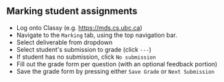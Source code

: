 ## Marking student assignments
- Log onto Classy (e.g. https://mds.cs.ubc.ca)
- Navigate to the `Marking` tab, using the top navigation bar.
- Select deliverable from dropdown
- Select student's submission to grade (click `---`)
- If student has no submission, click `No submission`
- Fill out the grade form per question (with an optional feedback portion)
- Save the grade form by pressing either `Save Grade` or `Next Submission`
